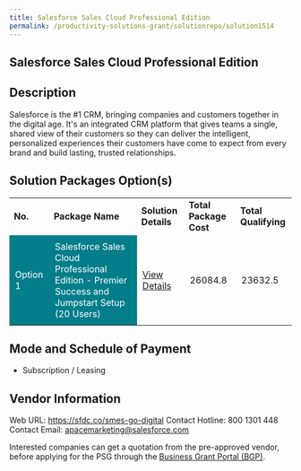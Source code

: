 ```yaml
---
title: Salesforce Sales Cloud Professional Edition
permalink: /productivity-solutions-grant/solutionrepo/solution1514
---
```


## Salesforce Sales Cloud Professional Edition

## Description

Salesforce is the #1 CRM, bringing companies and customers together in the digital age. It's an integrated CRM platform that gives teams a single, shared view of their customers so they can deliver the intelligent, personalized experiences their customers have come to expect from every brand and build lasting, trusted relationships.

## Solution Packages Option(s)

<table>
<tr>
<td><b>No.</b></td>
<td><b>Package Name</b></td>
<td><b>Solution Details</b></td>
<td><b>Total Package Cost</b></td>
<td><b>Total Qualifying</b></td>
</tr>
<tr>
<td style='padding: 10px; background-color: #037E8A; color: #FFFFFF;'>Option 1</td>
<td style='padding: 10px; background-color: #037E8A; color: #FFFFFF;'>Salesforce Sales Cloud Professional Edition - Premier Success and Jumpstart Setup (20 Users)</td>
<td style='padding: 10px;'><a href='https://www.gobusiness.gov.sg/images/psg/DesensitisedSalesforce_Annex_3_CRwef12August2021-_Part_5.pdf' target='_blank'>View Details</a></td>
<td style='padding: 10px;'>26084.8</td>
<td style='padding: 10px;'>23632.5</td>
</tr>
</table>

## Mode and Schedule of Payment

 - Subscription / Leasing

## Vendor Information

 Web URL: https://sfdc.co/smes-go-digital
Contact Hotline: 800 1301 448
Contact Email: apacemarketing@salesforce.com

Interested companies can get a quotation from the pre-approved vendor, before applying for the PSG through the <a href='https://www.businessgrants.gov.sg/'>Business Grant Portal (BGP)</a>.

<script src="/jquery/resize-tables.js"></script>
